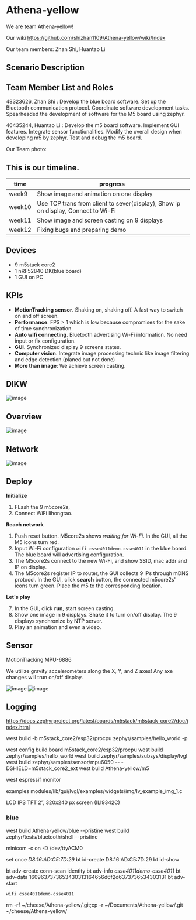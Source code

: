 # Athena‐yellow

We are team Athena‐yellow!

Our wiki <https://github.com/shizhan1109/Athena-yellow/wiki/Index>

Our team members: Zhan Shi, Huantao Li


## Scenario Description

## Team Member List and Roles

48323626, Zhan Shi : Develop the blue board software. Set up the Bluetooth communication protocol. Coordinate software development tasks. Spearheaded the development of software for the M5 board using zephyr.

46435244, Huantao Li : Develop the m5 board software. Implement GUI features. Integrate sensor functionalities. Modify the overall design when developing m5 by zephyr. Test and debug the m5 board.

Our Team photo:

## This is our timeline.

| time   | progress                                                                          |
| ------ | --------------------------------------------------------------------------------- |
| week9  | Show image and animation on one display                                           |
| week10 | Use TCP trans from client to sever(display), Show ip on display, Connect to Wi-Fi |
| week11 | Show image and screen casting on 9 displays                                       |
| week12 | Fixing bugs and preparing demo                                                    |

## Devices

- 9 m5stack core2
- 1 nRF52840 DK(blue board)
- 1 GUI on PC

## KPIs

- **MotionTracking sensor**. Shaking on, shaking off. A fast way to switch on and off screen.
- **Performance**. FPS > 1 which is low because compromises for the sake of time synchronization.
- **Auto wifi connecting**. Bluetooth advertising Wi-Fi information. No need input or fix configuration.
- **GUI**. Synchronized display 9 screens states.
- **Computer vision**. Integrate image processing technic like image filtering and edge detection.(planed but not done)
- **More than image**: We achieve screen casting.



## DIKW

![image](https://github.com/shizhan1109/Athena-yellow/assets/80838084/d1e2cfdc-3a25-4ee8-a864-81aba5bf2205)

## Overview

![image](https://github.com/shizhan1109/Athena-yellow/assets/80838084/856e87d5-0ac6-4b45-af45-918d94dd5734)


## Network

![image](https://github.com/shizhan1109/Athena-yellow/assets/80838084/8670f2df-11c8-4128-be67-93b0e6b9c85e)


## Deploy

**Initialize**

1. FLash the 9 m5core2s,
2. Connect WiFi lihongtao.

**Reach network**

1. Push reset button. M5core2s shows *waiting for Wi-Fi*. In the GUI, all the M5 icons turn red.
2. Input Wi-Fi configuration `wifi csse4011demo-csse4011` in the blue board. The blue board will advertising configuration.
3. The M5core2s connect to the new Wi-Fi, and show SSID, mac addr and IP on display. 
4. The M5core2s register IP to router, the GUI collects 9 IPs through mDNS protocol. In the GUI, click **search** button, the connected m5core2s' icons turn green. Place the m5 to the corresponding location.

**Let's play**

7. In the GUI, click **run**, start screen casting.
8. Show one image in 9 displays. Shake it to turn on/off display. The 9 displays synchronize by NTP server.
9. Play an animation and even a video.

## Sensor

MotionTracking MPU-6886

We utilize gravity accelerometers along the X, Y, and Z axes! Any axe changes will trun on/off display.

![image](https://github.com/shizhan1109/Athena-yellow/assets/80838084/649c4ccb-1c05-4762-be15-e990ea7cf896)
![image](https://github.com/shizhan1109/Athena-yellow/assets/80838084/390f1c4b-f714-478d-89f5-aba7e5102c82)


## Logging

<https://docs.zephyrproject.org/latest/boards/m5stack/m5stack_core2/doc/index.html>

west build -b m5stack_core2/esp32/procpu zephyr/samples/hello_world -p

west config build.board m5stack_core2/esp32/procpu
west build zephyr/samples/hello_world
west build zephyr/samples/subsys/display/lvgl
west build zephyr/samples/sensor/mpu6050 -- -DSHIELD=m5stack_core2_ext
west build Athena-yellow/m5

west espressif monitor

examples
modules/lib/gui/lvgl/examples/widgets/img/lv_example_img_1.c

LCD IPS TFT 2”, 320x240 px screen (ILI9342C)

### blue
west build Athena-yellow/blue --pristine
west build zephyr/tests/bluetooth/shell --pristine

minicom -c on -D /dev/ttyACM0

set once
*D8:16:AD:C5:7D:29*
bt id-create D8:16:AD:C5:7D:29
bt id-show

bt adv-create conn-scan identity
bt adv-info
*csse4011demo-csse4011*
bt adv-data 1609637373653430313164656d6f2d6373736534303131
bt adv-start

`wifi csse4011demo-csse4011`


rm -rf ~/cheese/Athena-yellow/.git;cp -r ~/Documents/Athena-yellow/.git ~/cheese/Athena-yellow/
